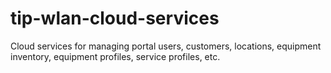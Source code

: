 # tip-wlan-cloud-services
Cloud services for managing portal users, customers, locations, equipment inventory, equipment profiles, service profiles, etc.
